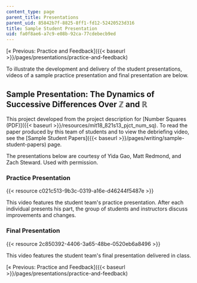 ```yaml
---
content_type: page
parent_title: Presentations
parent_uid: 85842b7f-8825-8ff1-fd12-52420523d316
title: Sample Student Presentation
uid: fa0f8ae6-a7c9-e08b-92ca-77cdebecb9ed
---
```


[« Previous: Practice and Feedback]({{< baseurl >}}/pages/presentations/practice-and-feedback)

To illustrate the development and delivery of the student presentations, videos of a sample practice presentation and final presentation are below.

Sample Presentation: The Dynamics of Successive Differences Over ℤ and ℝ
------------------------------------------------------------------------

This project developed from the project description for [Number Squares (PDF)]({{< baseurl >}}/resources/mit18_821s13_pjct_num_sq). To read the paper produced by this team of students and to view the debriefing video, see the [Sample Student Papers]({{< baseurl >}}/pages/writing/sample-student-papers) page.

The presentations below are courtesy of Yida Gao, Matt Redmond, and Zach Steward. Used with permission.

### Practice Presentation

{{< resource c021c513-9b3c-0319-a16e-d46244f5487e >}}

This video features the student team's practice presentation. After each individual presents his part, the group of students and instructors discuss improvements and changes.

### Final Presentation

{{< resource 2c850392-4406-3a65-48be-0520eb6a8496 >}}

This video features the student team's final presentation delivered in class.

[« Previous: Practice and Feedback]({{< baseurl >}}/pages/presentations/practice-and-feedback)